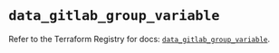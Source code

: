 # `data_gitlab_group_variable`

Refer to the Terraform Registry for docs: [`data_gitlab_group_variable`](https://registry.terraform.io/providers/gitlabhq/gitlab/17.0.0/docs/data-sources/group_variable).
